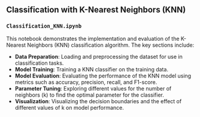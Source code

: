 ## Classification with K-Nearest Neighbors (KNN)

### `Classification_KNN.ipynb`

This notebook demonstrates the implementation and evaluation of the K-Nearest Neighbors (KNN) classification algorithm. The key sections include:

- **Data Preparation**: Loading and preprocessing the dataset for use in classification tasks.
- **Model Training**: Training a KNN classifier on the training data.
- **Model Evaluation**: Evaluating the performance of the KNN model using metrics such as accuracy, precision, recall, and F1-score.
- **Parameter Tuning**: Exploring different values for the number of neighbors (k) to find the optimal parameter for the classifier.
- **Visualization**: Visualizing the decision boundaries and the effect of different values of k on model performance.

